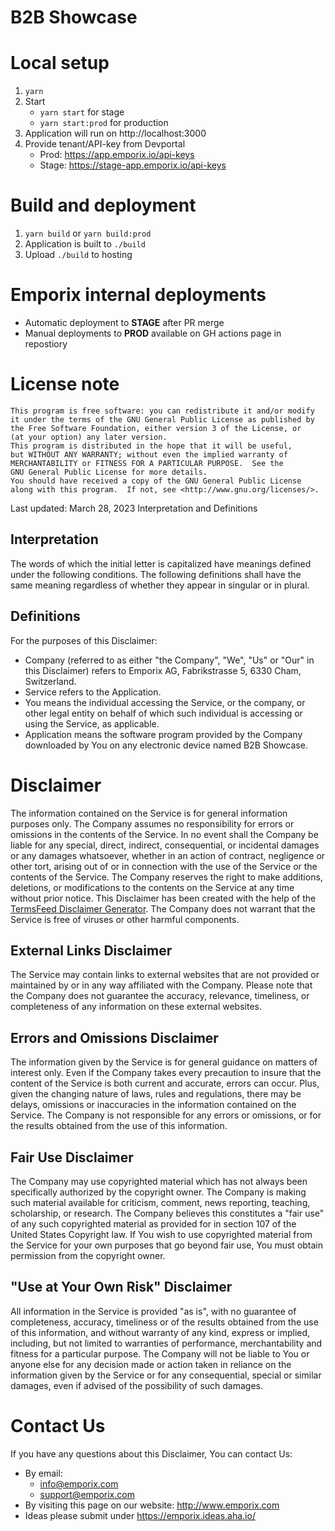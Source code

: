 # B2B Showcase

# Local setup

1. `yarn`
2. Start
    * `yarn start` for stage
    * `yarn start:prod` for production
3. Application will run on http://localhost:3000
4. Provide tenant/API-key from Devportal
    * Prod: https://app.emporix.io/api-keys
    * Stage: https://stage-app.emporix.io/api-keys


# Build and deployment

1. `yarn build` or `yarn build:prod`
2. Application is built to `./build`
3. Upload `./build` to hosting

# Emporix internal deployments

* Automatic deployment to **STAGE** after PR merge
* Manual deployments to **PROD** available on GH actions page in repostiory  

# License note
    This program is free software: you can redistribute it and/or modify
    it under the terms of the GNU General Public License as published by
    the Free Software Foundation, either version 3 of the License, or
    (at your option) any later version.
    This program is distributed in the hope that it will be useful,
    but WITHOUT ANY WARRANTY; without even the implied warranty of
    MERCHANTABILITY or FITNESS FOR A PARTICULAR PURPOSE.  See the
    GNU General Public License for more details.
    You should have received a copy of the GNU General Public License
    along with this program.  If not, see <http://www.gnu.org/licenses/>.

Last updated: March 28, 2023
Interpretation and Definitions  

## Interpretation  

The words of which the initial letter is capitalized have meanings defined
under the following conditions. The following definitions shall have the same
meaning regardless of whether they appear in singular or in plural.

## Definitions  

For the purposes of this Disclaimer:
  * Company (referred to as either "the Company", "We", "Us" or "Our" in this
    Disclaimer) refers to Emporix AG, Fabrikstrasse 5, 6330 Cham, Switzerland.
  * Service refers to the Application.
  * You means the individual accessing the Service, or the company, or other
    legal entity on behalf of which such individual is accessing or using the
    Service, as applicable.
  * Application means the software program provided by the Company downloaded
    by You on any electronic device named B2B Showcase.
# Disclaimer  

The information contained on the Service is for general information purposes
only.
The Company assumes no responsibility for errors or omissions in the contents
of the Service.
In no event shall the Company be liable for any special, direct, indirect,
consequential, or incidental damages or any damages whatsoever, whether in an
action of contract, negligence or other tort, arising out of or in connection
with the use of the Service or the contents of the Service. The Company
reserves the right to make additions, deletions, or modifications to the
contents on the Service at any time without prior notice. This Disclaimer has
been created with the help of the [TermsFeed Disclaimer
Generator](https://www.termsfeed.com/disclaimer-generator/).
The Company does not warrant that the Service is free of viruses or other
harmful components.

## External Links Disclaimer  

The Service may contain links to external websites that are not provided or
maintained by or in any way affiliated with the Company.
Please note that the Company does not guarantee the accuracy, relevance,
timeliness, or completeness of any information on these external websites.
## Errors and Omissions Disclaimer  

The information given by the Service is for general guidance on matters of
interest only. Even if the Company takes every precaution to insure that the
content of the Service is both current and accurate, errors can occur. Plus,
given the changing nature of laws, rules and regulations, there may be delays,
omissions or inaccuracies in the information contained on the Service.
The Company is not responsible for any errors or omissions, or for the results
obtained from the use of this information.
## Fair Use Disclaimer  

The Company may use copyrighted material which has not always been
specifically authorized by the copyright owner. The Company is making such
material available for criticism, comment, news reporting, teaching,
scholarship, or research.
The Company believes this constitutes a "fair use" of any such copyrighted
material as provided for in section 107 of the United States Copyright law.
If You wish to use copyrighted material from the Service for your own purposes
that go beyond fair use, You must obtain permission from the copyright owner.
## "Use at Your Own Risk" Disclaimer  

All information in the Service is provided "as is", with no guarantee of
completeness, accuracy, timeliness or of the results obtained from the use of
this information, and without warranty of any kind, express or implied,
including, but not limited to warranties of performance, merchantability and
fitness for a particular purpose.
The Company will not be liable to You or anyone else for any decision made or
action taken in reliance on the information given by the Service or for any
consequential, special or similar damages, even if advised of the possibility
of such damages.
# Contact Us  

If you have any questions about this Disclaimer, You can contact Us:
  * By email: 
    * info@emporix.com
    * support@emporix.com
  * By visiting this page on our website: <http://www.emporix.com>
  * Ideas please submit under https://emporix.ideas.aha.io/ 
